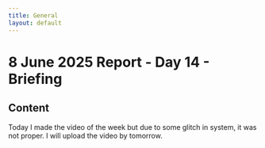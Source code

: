 ```yaml
---
title: General
layout: default
---
```


# 8 June 2025 Report - Day 14 - Briefing

## Content

Today I made the video of the week but due to some glitch in system, it was not proper. I will upload the video by tomorrow.